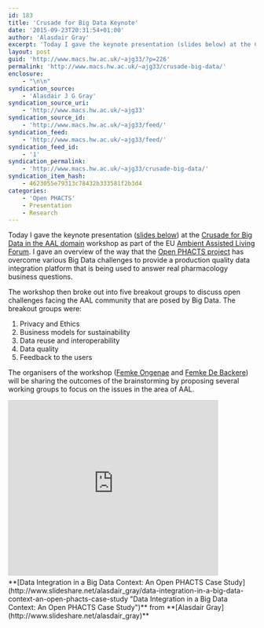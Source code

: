 ```yaml
---
id: 183
title: 'Crusade for Big Data Keynote'
date: '2015-09-23T20:31:54+01:00'
author: 'Alasdair Gray'
excerpt: 'Today I gave the keynote presentation (slides below) at the Crusade for Big Data in the AAL domain workshop as part of the EU Ambient Assisted Living Forum. I gave an overview of the way that the Open PHACTS project&nbsp;has overcome various Big Data challenges to provide a production quality data integration platform that is [&hellip;]'
layout: post
guid: 'http://www.macs.hw.ac.uk/~ajg33/?p=226'
permalink: 'http://www.macs.hw.ac.uk/~ajg33/crusade-big-data/'
enclosure:
    - "\n\n"
syndication_source:
    - 'Alasdair J G Gray'
syndication_source_uri:
    - 'http://www.macs.hw.ac.uk/~ajg33'
syndication_source_id:
    - 'http://www.macs.hw.ac.uk/~ajg33/feed/'
syndication_feed:
    - 'http://www.macs.hw.ac.uk/~ajg33/feed/'
syndication_feed_id:
    - '1'
syndication_permalink:
    - 'http://www.macs.hw.ac.uk/~ajg33/crusade-big-data/'
syndication_item_hash:
    - 4623055e79313c78432b333581f2b3d4
categories:
    - 'Open PHACTS'
    - Presentation
    - Research
---
```


Today I gave the keynote presentation ([slides below](http://www.macs.hw.ac.uk/~ajg33/crusade-big-data/#slides)) at the [Crusade for Big Data in the AAL domain](https://www.linkedin.com/pulse/call-participation-interactive-session-crusade-big-data-de-backere) workshop as part of the EU [Ambient Assisted Living Forum](http://www.aalforum.eu/). I gave an overview of the way that the [Open PHACTS project](http://www.openphacts.org/) has overcome various Big Data challenges to provide a production quality data integration platform that is being used to answer real pharmacology business questions.

The workshop then broke out into five breakout groups to discuss open challenges facing the AAL community that are posed by Big Data. The breakout groups were:

1. Privacy and Ethics
2. Business models for sustainability
3. Data reuse and interoperability
4. Data quality
5. Feedback to the users

The organisers of the workshop ([Femke Ongenae](https://biblio.ugent.be/person/802000192218) and [Femke De Backere](https://biblio.ugent.be/person/802000602446)) will be sharing the outcomes of the brainstorming by proposing several working groups to focus on the issues in the area of AAL.  
<a name="slides"></a>  
<iframe allowfullscreen="allowfullscreen" frameborder="0" height="355" marginheight="0" marginwidth="0" scrolling="no" src="http://www.slideshare.net/slideshow/embed_code/key/okHmcNQT4H0L8w" style="border: 1px solid #CCC; border-width: 1px; margin-bottom: 5px; max-width: 100%;" width="425"> </iframe>

<div style="margin-bottom: 5px;"> **[Data Integration in a Big Data Context: An Open PHACTS Case Study](http://www.slideshare.net/alasdair_gray/data-integration-in-a-big-data-context-an-open-phacts-case-study "Data Integration in a Big Data Context: An Open PHACTS Case Study")**  from **[Alasdair Gray](http://www.slideshare.net/alasdair_gray)**</div>